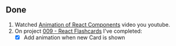 ## Done
1. Watched [Animation of React Components](https://www.youtube.com/watch?v=npvQX53YuCs&t=656s) video you youtube.
2. On project [009 - React Flashcards](../Projects/009%20-%20React%20Flashcards) I've completed:
    - [x] Add animation when new Card is shown
